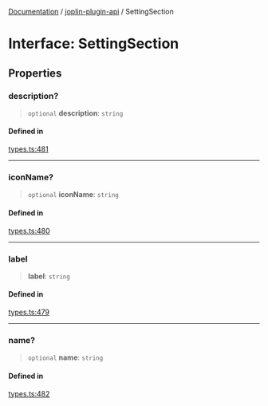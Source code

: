 [Documentation](../../packages.md) / [joplin-plugin-api](../index.md) / SettingSection

# Interface: SettingSection

## Properties

### description?

> `optional` **description**: `string`

#### Defined in

[types.ts:481](https://github.com/rxliuli/joplin-utils/blob/2bc4cdf0126f9cf3a3dcc1c3f49a6f42208c3387/packages/joplin-plugin-api/src/types.ts#L481)

---

### iconName?

> `optional` **iconName**: `string`

#### Defined in

[types.ts:480](https://github.com/rxliuli/joplin-utils/blob/2bc4cdf0126f9cf3a3dcc1c3f49a6f42208c3387/packages/joplin-plugin-api/src/types.ts#L480)

---

### label

> **label**: `string`

#### Defined in

[types.ts:479](https://github.com/rxliuli/joplin-utils/blob/2bc4cdf0126f9cf3a3dcc1c3f49a6f42208c3387/packages/joplin-plugin-api/src/types.ts#L479)

---

### name?

> `optional` **name**: `string`

#### Defined in

[types.ts:482](https://github.com/rxliuli/joplin-utils/blob/2bc4cdf0126f9cf3a3dcc1c3f49a6f42208c3387/packages/joplin-plugin-api/src/types.ts#L482)

